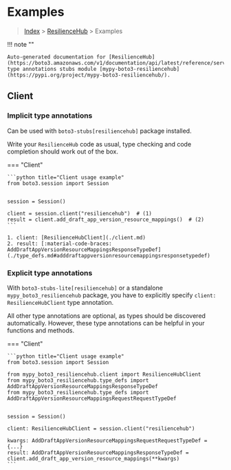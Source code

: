 # Examples

> [Index](../README.md) > [ResilienceHub](./README.md) > Examples

!!! note ""

    Auto-generated documentation for [ResilienceHub](https://boto3.amazonaws.com/v1/documentation/api/latest/reference/services/resiliencehub.html#ResilienceHub)
    type annotations stubs module [mypy-boto3-resiliencehub](https://pypi.org/project/mypy-boto3-resiliencehub/).

## Client

### Implicit type annotations

Can be used with `boto3-stubs[resiliencehub]` package installed.

Write your `ResilienceHub` code as usual,
type checking and code completion should work out of the box.


=== "Client"

    ```python title="Client usage example"
    from boto3.session import Session


    session = Session()

    client = session.client("resiliencehub")  # (1)
    result = client.add_draft_app_version_resource_mappings()  # (2)
    ```

    1. client: [ResilienceHubClient](./client.md)
    2. result: [:material-code-braces: AddDraftAppVersionResourceMappingsResponseTypeDef](./type_defs.md#adddraftappversionresourcemappingsresponsetypedef) 






### Explicit type annotations

With `boto3-stubs-lite[resiliencehub]`
or a standalone `mypy_boto3_resiliencehub` package, you have to explicitly specify `client: ResilienceHubClient` type annotation.

All other type annotations are optional, as types should be discovered automatically.
However, these type annotations can be helpful in your functions and methods.


=== "Client"

    ```python title="Client usage example"
    from boto3.session import Session

    from mypy_boto3_resiliencehub.client import ResilienceHubClient
    from mypy_boto3_resiliencehub.type_defs import AddDraftAppVersionResourceMappingsResponseTypeDef
    from mypy_boto3_resiliencehub.type_defs import AddDraftAppVersionResourceMappingsRequestRequestTypeDef


    session = Session()

    client: ResilienceHubClient = session.client("resiliencehub")

    kwargs: AddDraftAppVersionResourceMappingsRequestRequestTypeDef = {...}
    result: AddDraftAppVersionResourceMappingsResponseTypeDef = client.add_draft_app_version_resource_mappings(**kwargs)
    ```






